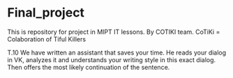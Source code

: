 # Final_project
This is repository for project in MIPT IT lessons. By COTIKI team.
CoTiKi = Colaboration of Tiful Killers

T.10
We have written an assistant that saves your time. He reads your dialog in VK, analyzes it and understands your writing style in this exact dialog. Then offers the most likely continuation of the sentence.
